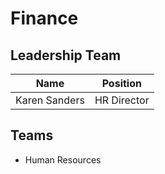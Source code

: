 # Finance

## Leadership Team

| Name          | Position    |
| ------------- | ----------- |
| Karen Sanders | HR Director |

## Teams

- Human Resources
